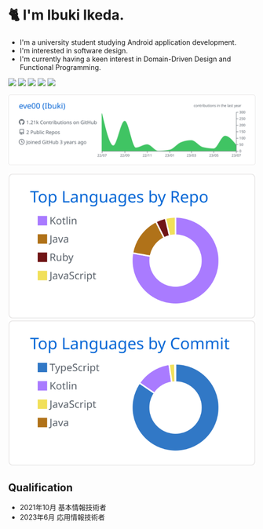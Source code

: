
# 🐈 I'm Ibuki Ikeda.
 - I'm a university student studying Android application development.
 - I'm interested in software design.
 - I'm currently having a keen interest in Domain-Driven Design and Functional Programming.

<img src="https://img.shields.io/badge/-Android-FFFFFF.svg?logo=android&style=for-the-badge"> <img src="https://img.shields.io/badge/-Kotlin-FFFFFF.svg?logo=kotlin&style=for-the-badge"> <img src="https://img.shields.io/badge/-React-FFFFFF.svg?logo=react&style=for-the-badge"> <img src="https://img.shields.io/badge/-Typescript-FFFFFF.svg?logo=typescript&style=for-the-badge"> <img src="https://img.shields.io/badge/-Haskell-FFFFFF.svg?logo=haskell&style=for-the-badge">


[![](https://raw.githubusercontent.com/eve00/eve00/master/profile-summary-card-output/github/0-profile-details.svg)](https://github.com/vn7n24fzkq/github-profile-summary-cards)

[![](https://raw.githubusercontent.com/eve00/eve00/master/profile-summary-card-output/github/1-repos-per-language.svg)](https://github.com/vn7n24fzkq/github-profile-summary-cards) 
[![](https://raw.githubusercontent.com/eve00/eve00/master/profile-summary-card-output/github/2-most-commit-language.svg)](https://github.com/vn7n24fzkq/github-profile-summary-cards)

## Qualification
 - 2021年10月 基本情報技術者
 - 2023年6月 応用情報技術者
